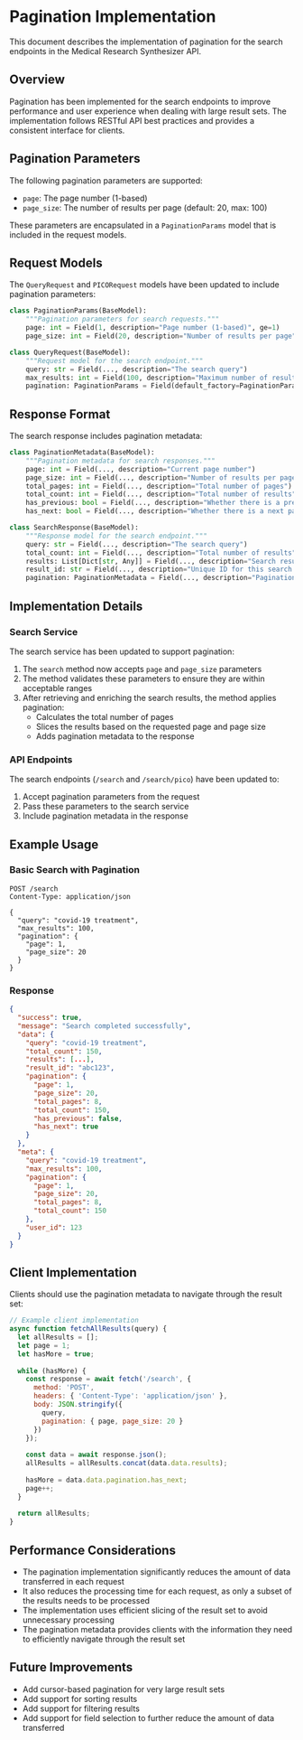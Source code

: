 # Pagination Implementation

This document describes the implementation of pagination for the search endpoints in the Medical Research Synthesizer API.

## Overview

Pagination has been implemented for the search endpoints to improve performance and user experience when dealing with large result sets. The implementation follows RESTful API best practices and provides a consistent interface for clients.

## Pagination Parameters

The following pagination parameters are supported:

- `page`: The page number (1-based)
- `page_size`: The number of results per page (default: 20, max: 100)

These parameters are encapsulated in a `PaginationParams` model that is included in the request models.

## Request Models

The `QueryRequest` and `PICORequest` models have been updated to include pagination parameters:

```python
class PaginationParams(BaseModel):
    """Pagination parameters for search requests."""
    page: int = Field(1, description="Page number (1-based)", ge=1)
    page_size: int = Field(20, description="Number of results per page", ge=1, le=100)

class QueryRequest(BaseModel):
    """Request model for the search endpoint."""
    query: str = Field(..., description="The search query")
    max_results: int = Field(100, description="Maximum number of results to return", ge=1, le=500)
    pagination: PaginationParams = Field(default_factory=PaginationParams, description="Pagination parameters")
```

## Response Format

The search response includes pagination metadata:

```python
class PaginationMetadata(BaseModel):
    """Pagination metadata for search responses."""
    page: int = Field(..., description="Current page number")
    page_size: int = Field(..., description="Number of results per page")
    total_pages: int = Field(..., description="Total number of pages")
    total_count: int = Field(..., description="Total number of results")
    has_previous: bool = Field(..., description="Whether there is a previous page")
    has_next: bool = Field(..., description="Whether there is a next page")

class SearchResponse(BaseModel):
    """Response model for the search endpoint."""
    query: str = Field(..., description="The search query")
    total_count: int = Field(..., description="Total number of results")
    results: List[Dict[str, Any]] = Field(..., description="Search results")
    result_id: str = Field(..., description="Unique ID for this search result")
    pagination: PaginationMetadata = Field(..., description="Pagination metadata")
```

## Implementation Details

### Search Service

The search service has been updated to support pagination:

1. The `search` method now accepts `page` and `page_size` parameters
2. The method validates these parameters to ensure they are within acceptable ranges
3. After retrieving and enriching the search results, the method applies pagination:
   - Calculates the total number of pages
   - Slices the results based on the requested page and page size
   - Adds pagination metadata to the response

### API Endpoints

The search endpoints (`/search` and `/search/pico`) have been updated to:

1. Accept pagination parameters from the request
2. Pass these parameters to the search service
3. Include pagination metadata in the response

## Example Usage

### Basic Search with Pagination

```http
POST /search
Content-Type: application/json

{
  "query": "covid-19 treatment",
  "max_results": 100,
  "pagination": {
    "page": 1,
    "page_size": 20
  }
}
```

### Response

```json
{
  "success": true,
  "message": "Search completed successfully",
  "data": {
    "query": "covid-19 treatment",
    "total_count": 150,
    "results": [...],
    "result_id": "abc123",
    "pagination": {
      "page": 1,
      "page_size": 20,
      "total_pages": 8,
      "total_count": 150,
      "has_previous": false,
      "has_next": true
    }
  },
  "meta": {
    "query": "covid-19 treatment",
    "max_results": 100,
    "pagination": {
      "page": 1,
      "page_size": 20,
      "total_pages": 8,
      "total_count": 150
    },
    "user_id": 123
  }
}
```

## Client Implementation

Clients should use the pagination metadata to navigate through the result set:

```javascript
// Example client implementation
async function fetchAllResults(query) {
  let allResults = [];
  let page = 1;
  let hasMore = true;
  
  while (hasMore) {
    const response = await fetch('/search', {
      method: 'POST',
      headers: { 'Content-Type': 'application/json' },
      body: JSON.stringify({
        query,
        pagination: { page, page_size: 20 }
      })
    });
    
    const data = await response.json();
    allResults = allResults.concat(data.data.results);
    
    hasMore = data.data.pagination.has_next;
    page++;
  }
  
  return allResults;
}
```

## Performance Considerations

- The pagination implementation significantly reduces the amount of data transferred in each request
- It also reduces the processing time for each request, as only a subset of the results needs to be processed
- The implementation uses efficient slicing of the result set to avoid unnecessary processing
- The pagination metadata provides clients with the information they need to efficiently navigate through the result set

## Future Improvements

- Add cursor-based pagination for very large result sets
- Add support for sorting results
- Add support for filtering results
- Add support for field selection to further reduce the amount of data transferred
